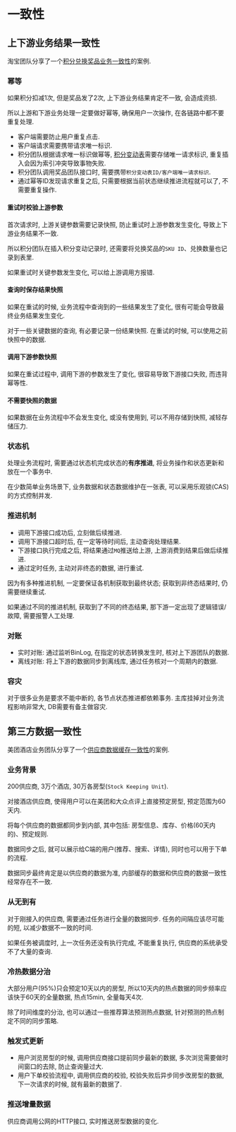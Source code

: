# 一致性

## 上下游业务结果一致性

淘宝团队分享了一个[积分兑换奖品业务一致性](https://tech.taobao.org/news/zwfxoz)的案例.

### 幂等

如果积分扣减1次, 但是奖品发了2次, 上下游业务结果肯定不一致, 会造成资损.

所以上游和下游业务处理一定要做好幂等, 确保用户一次操作, 在各链路中都不要重复处理.

* 客户端需要防止用户重复点击.
* 客户端请求需要携带请求唯一标识.
* 积分团队根据请求唯一标识做幂等, <u>积分变动表</u>需要存储唯一请求标识, 重复插入会因为索引冲突导致事物失败.
* 积分团队调用奖品团队接口时, 需要携带`积分变动表ID/客户端唯一请求标识`.
* 通过幂等ID发现请求重复之后, 只需要根据当前状态继续推进流程就可以了, 不需要重复操作.

#### 重试时校验上游参数

首次请求时, 上游关键参数需要记录快照, 防止重试时上游参数发生变化, 导致上下游业务结果不一致.

所以积分团队在插入积分变动记录时, 还需要将兑换奖品的`SKU ID`、兑换数量也记录到表里.

如果重试时关键参数发生变化, 可以给上游调用方报错.

#### 查询时保存结果快照

如果在重试的时候, 业务流程中查询到的一些结果发生了变化, 很有可能会导致最终业务结果发生变化.

对于一些关键数据的查询, 有必要记录一份结果快照. 在重试的时候, 可以使用之前快照中的数据.

#### 调用下游参数快照

如果在重试过程中, 调用下游的参数发生了变化, 很容易导致下游接口失败, 而违背幂等性.

#### 不需要快照的数据

如果数据在业务流程中不会发生变化, 或没有使用到, 可以不用存储到快照, 减轻存储压力.

### 状态机

处理业务流程时, 需要通过状态机完成状态的**有序推进**, 将业务操作和状态更新和放在一个事务中.

在少数简单业务场景下, 业务数据和状态数据维护在一张表, 可以采用乐观锁(CAS)的方式控制并发.

### 推进机制

* 调用下游接口成功后, 立刻做后续推进.
* 调用下游接口超时后, 在一定等待时间后, 主动查询处理结果.
* 下游接口执行完成之后, 将结果通过`MQ`推送给上游, 上游消费到结果后做后续推进.
* 通过定时任务, 主动对非终态的数据, 进行重试.

因为有多种推进机制, 一定要保证各机制获取到最终状态; 获取到非终态结果时, 仍需要继续重试.

如果通过不同的推进机制, 获取到了不同的终态结果, 那下游一定出现了逻辑错误/故障, 需要报警人工处理.

### 对账

* 实时对账: 通过监听BinLog, 在指定的状态转换发生时, 核对上下游团队的数据.
* 离线对账: 将上下游的数据同步到离线库, 通过任务核对一个周期内的数据.

### 容灾

对于很多业务是要求不能中断的, 各节点状态推进都依赖事务. 主库挂掉对业务流程影响非常大, DB需要有备主做容灾.

## 第三方数据一致性

美团酒店业务团队分享了一个[供应商数据缓存一致性](https://tech.meituan.com/2016/12/26/data-consistency.html)的案例.

### 业务背景

200供应商, 3万个酒店, 30万各房型(`Stock Keeping Unit`).

对接酒店供应商, 使得用户可以在美团和大众点评上直接预定房型, 预定范围为60天内.

将每个供应商的数据都同步到内部, 其中包括: 房型信息、库存、价格(60天内的)、预定规则.

数据同步之后, 就可以展示给C端的用户(推荐、搜索、详情), 同时也可以用于下单的流程.

数据同步最终肯定是以供应商的数据为准, 内部缓存的数据和供应商的数据一致性经常存在不一致.

### 从无到有

对于刚接入的供应商, 需要通过任务进行全量的数据同步. 任务的间隔应该尽可能的短, 以减少数据不一致的时间.

如果任务被调度时, 上一次任务还没有执行完成, 不能重复执行, 供应商的系统承受不了大量的查询.

### 冷热数据分治

大部分用户(95%)只会预定10天以内的房型, 所以10天内的热点数据的同步频率应该快于60天的全量数据, 热点15min, 全量每天4次.

除了时间维度的分治, 也可以通过一些推荐算法预测热点数据, 针对预测的热点制定不同的同步策略.

### 触发式更新

* 用户浏览房型的时候, 调用供应商接口提前同步最新的数据, 多次浏览需要做时间窗口的去除, 防止查询量过大.
* 用户下单校验流程中, 调用供应商的校验, 校验失败后异步同步改房型的数据, 下一次请求的时候, 就有最新的数据了.


### 推送增量数据

供应商调用公网的HTTP接口, 实时推送房型数据的变化.
